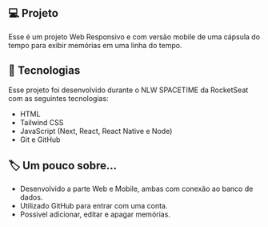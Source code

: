 <p align="center">
  </p>

  ## 💻 Projeto
  Esse é um projeto Web Responsivo e com versão mobile de uma cápsula do tempo para exibir memórias em uma linha do tempo.

  ## 🚀 Tecnologias
  Esse projeto foi desenvolvido durante o NLW SPACETIME da RocketSeat com as seguintes tecnologias:

  - HTML
  - Tailwind CSS
  - JavaScript (Next, React, React Native e Node)
  - Git e GitHub

  ## 🏷️ Um pouco sobre...
  - Desenvolvido a parte Web e Mobile, ambas com conexão ao banco de dados.
  - Utilizado GitHub para entrar com uma conta.
  - Possivel adicionar, editar e apagar memórias.
